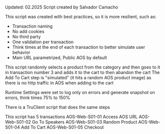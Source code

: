 Updated: 02.2025
Script created by Salvador Camacho

This script was created with best practices, so it is more resilient, such as:
* Transaction naming
* No add cookies
* No third party
* One validation per transaction
* Think times at the end of each transaction to better simulate user behavior
* Main URL parametrized, Public AOS by default

This script randomly selects a product from the category and then goes to it in transaction number 3 and adds it to the cart to then abandon the cart
The Add To Cart step is "simulated" (it hits a random AOS product image) as there is no http traffic in AOS when adding to the cart

Runtime Settings were set to log only on errors and generate snapshot on errors, think times 75% to 150%

There is a TruClient script that does the same steps

This script has 5 transactions
AOS-Web-S01-01 Access AOS URL
AOS-Web-S01-02 Go To Speakers
AOS-Web-S01-03 Random Product
AOS-Web-S01-04 Add To Cart
AOS-Web-S01-05 Checkout